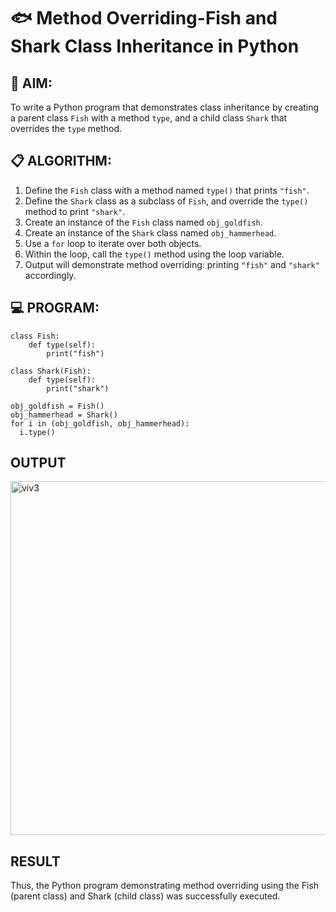 # 🐟 Method Overriding-Fish and Shark Class Inheritance in Python

## 🧠 AIM:
To write a Python program that demonstrates class inheritance by creating a parent class `Fish` with a method `type`, and a child class `Shark` that overrides the `type` method.

## 📋 ALGORITHM:

1. Define the `Fish` class with a method named `type()` that prints `"fish"`.
2. Define the `Shark` class as a subclass of `Fish`, and override the `type()` method to print `"shark"`.
3. Create an instance of the `Fish` class named `obj_goldfish`.
4. Create an instance of the `Shark` class named `obj_hammerhead`.
5. Use a `for` loop to iterate over both objects.
6. Within the loop, call the `type()` method using the loop variable.
7. Output will demonstrate method overriding: printing `"fish"` and `"shark"` accordingly.

## 💻 PROGRAM:
```
class Fish:
    def type(self):
        print("fish")

class Shark(Fish):
    def type(self):
	    print("shark")

obj_goldfish = Fish()
obj_hammerhead = Shark()
for i in (obj_goldfish, obj_hammerhead):
  i.type()
```
## OUTPUT
<img width="1026" height="566" alt="viv3" src="https://github.com/user-attachments/assets/66f00d17-1c54-4650-b381-a05964727682" />

## RESULT
Thus, the Python program demonstrating method overriding using the Fish (parent class) and Shark (child class) was successfully executed.


